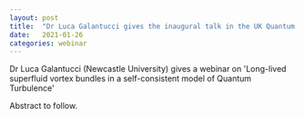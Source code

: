 ```yaml
---
layout: post
title:  "Dr Luca Galantucci gives the inaugural talk in the UK Quantum Fluid Webinar series"
date:   2021-01-26
categories: webinar
---
```

Dr Luca Galantucci (Newcastle University) gives a webinar on 'Long-lived superfluid vortex bundles in a self-consistent model of Quantum Turbulence'


Abstract to follow.


